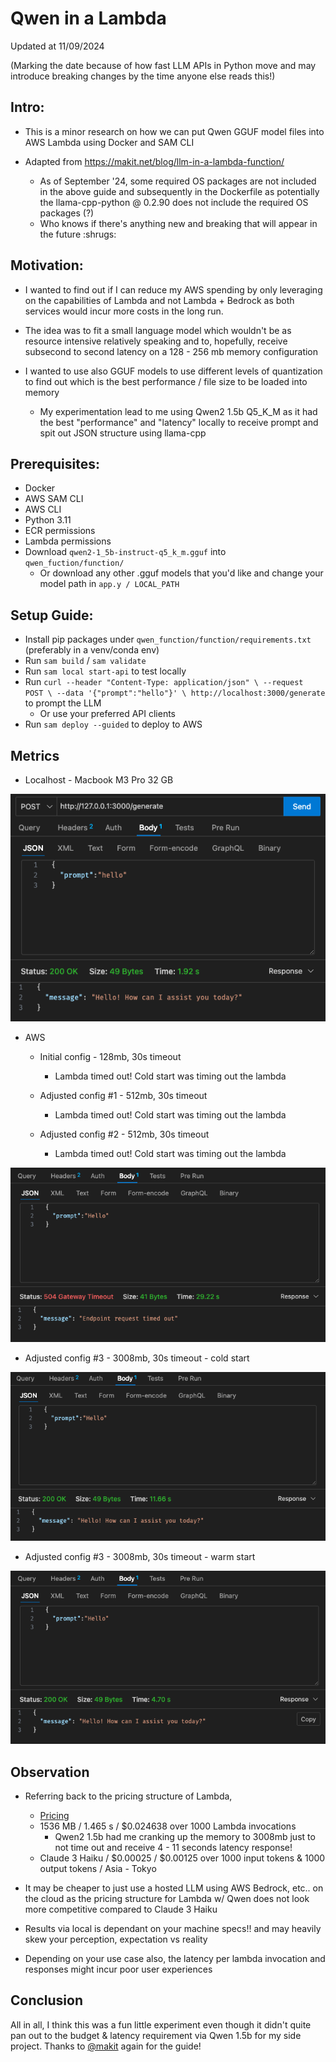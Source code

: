 # Qwen in a Lambda

Updated at 11/09/2024

(Marking the date because of how fast LLM APIs in Python move and may introduce breaking changes by the time anyone else reads this!)

## Intro:

- This is a minor research on how we can put Qwen GGUF model files into AWS Lambda using Docker and SAM CLI

- Adapted from https://makit.net/blog/llm-in-a-lambda-function/
  - As of September '24, some required OS packages are not included in the above guide and subsequently in the Dockerfile as potentially the llama-cpp-python @ 0.2.90 does not include the required OS packages (?)
  - Who knows if there's anything new and breaking that will appear in the future :shrugs:

## Motivation:

- I wanted to find out if I can reduce my AWS spending by only leveraging on the capabilities of Lambda and not Lambda + Bedrock as both services would incur more costs in the long run.

- The idea was to fit a small language model which wouldn't be as resource intensive relatively speaking and to, hopefully, receive subsecond to second latency on a 128 - 256 mb memory configuration

- I wanted to use also GGUF models to use different levels of quantization to find out which is the best performance / file size to be loaded into memory
  - My experimentation lead to me using Qwen2 1.5b Q5_K_M as it had the best "performance" and "latency" locally to receive prompt and spit out JSON structure using llama-cpp

## Prerequisites:

- Docker
- AWS SAM CLI
- AWS CLI
- Python 3.11
- ECR permissions
- Lambda permissions
- Download `qwen2-1_5b-instruct-q5_k_m.gguf` into `qwen_fuction/function/`
  - Or download any other .gguf models that you'd like and change your model path in `app.y / LOCAL_PATH`

## Setup Guide:

- Install pip packages under `qwen_function/function/requirements.txt` (preferably in a venv/conda env)
- Run `sam build` / `sam validate`
- Run `sam local start-api` to test locally
- Run `curl --header "Content-Type: application/json" \
--request POST \
--data '{"prompt":"hello"}' \
http://localhost:3000/generate` to prompt the LLM
  - Or use your preferred API clients
- Run `sam deploy --guided` to deploy to AWS

## Metrics

- Localhost - Macbook M3 Pro 32 GB

![alt text](/images/image.png)

- AWS

  - Initial config - 128mb, 30s timeout
    - Lambda timed out! Cold start was timing out the lambda
  - Adjusted config #1 - 512mb, 30s timeout

    - Lambda timed out! Cold start was timing out the lambda

  - Adjusted config #2 - 512mb, 30s timeout
    - Lambda timed out! Cold start was timing out the lambda

![alt text](/images/image-1.png)

- Adjusted config #3 - 3008mb, 30s timeout - cold start

![alt text](/images/image-2.png)

- Adjusted config #3 - 3008mb, 30s timeout - warm start

![alt text](/images/image-3.png)

## Observation

- Referring back to the pricing structure of Lambda,

  - [Pricing](<https://docs.aws.amazon.com/lambda/latest/operatorguide/computing-power.html#:~:text=Since%20the%20Lambda%20service%20charges,and%20duration%20(in%20seconds)>)
  - 1536 MB / 1.465 s / $0.024638 over 1000 Lambda invocations
    - Qwen2 1.5b had me cranking up the memory to 3008mb just to not time out and receive 4 - 11 seconds latency response!
  - Claude 3 Haiku / $0.00025 / $0.00125 over 1000 input tokens & 1000 output tokens / Asia - Tokyo

- It may be cheaper to just use a hosted LLM using AWS Bedrock, etc.. on the cloud as the pricing structure for Lambda w/ Qwen does not look more competitive compared to Claude 3 Haiku

- Results via local is dependant on your machine specs!! and may heavily skew your perception, expectation vs reality

- Depending on your use case also, the latency per lambda invocation and responses might incur poor user experiences

## Conclusion

All in all, I think this was a fun little experiment even though it didn't quite pan out to the budget & latency requirement via Qwen 1.5b for my side project. Thanks to [@makit](https://github.com/makit) again for the guide!
